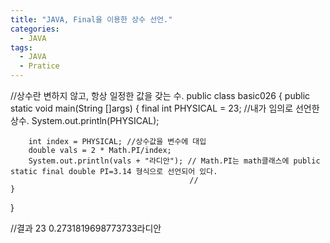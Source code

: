 ```yaml
---
title: "JAVA, Final을 이용한 상수 선언."
categories:
  - JAVA
tags:
  - JAVA
  - Pratice
---
```

//상수란 변하지 않고, 항상 일정한 값을 갖는 수.
public class basic026 {
	public static void main(String []args) {
		final int PHYSICAL = 23; //내가 임의로 선언한 상수.
		System.out.println(PHYSICAL);
		
		int index = PHYSICAL; //상수값을 변수에 대입
		double vals = 2 * Math.PI/index; 
		System.out.println(vals + "라디안"); // Math.PI는 math클래스에 public static final double PI=3.14 형식으로 선언되어 있다.
											//
	}
}

//결과
23
0.2731819698773733라디안
